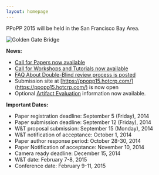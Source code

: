 ```yaml
---
layout: homepage
---
```


PPoPP 2015 will be held in the San Francisco Bay Area.  

![Golden Gate Bridge](../images/golden-gate.jpg)


**News:**

* [Call for Papers now available](../cfp)
* [Call for Workshops and Tutorials now available](../cfw)
* [FAQ About Double-Blind review process is posted](../files/dbr-faq.html)
* Submission site at [https://ppopp15.hotcrp.com/](https://ppopp15.hotcrp.com/) is now open
* Optional [Artifact Evaluation](http://ctuning.org/cm/wiki/index.php?title=Reproducibility:AE:PPoPP2015) information now available.

**Important Dates:**  

* Paper registration deadline: September 5 (Friday), 2014  
* Paper submission deadline: September 12 (Friday), 2014  
* W&T proposal submission: September 15 (Monday), 2014  
* W&T notification of acceptance: October 1, 2014  
* Paper author response period: October 28-30, 2014  
* Paper Notification of acceptance: November 10, 2014  
* Camera ready deadline: December 15, 2014
* W&T date: February 7-8, 2015  
* Conference date: February 9-11, 2015  


